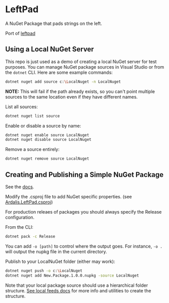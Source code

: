 # LeftPad

A NuGet Package that pads strings on the left.

Port of [leftpad](https://github.com/left-pad/left-pad/blob/master/index.js)

## Using a Local NuGet Server

This repo is just used as a demo of creating a local NuGet server for test purposes. You can manage NuGet package sources in Visual Studio or from the `dotnet` CLI. Here are some example commands:

```bash
dotnet nuget add source c:\LocalNuget -n LocalNuget
```

**NOTE:** This will fail if the path already exists, so you can't point multiple sources to the same location even if they have different names.

List all sources:

```bash
dotnet nuget list source
```

Enable or disable a source by name:

```bash
dotnet nuget enable source LocalNuget
dotnet nuget disable source LocalNuget
```

Remove a source entirely:

```bash
dotnet nuget remove source LocalNuget
```

## Creating and Publishing a Simple NuGet Package

See the [docs](https://learn.microsoft.com/en-us/nuget/quickstart/create-and-publish-a-package-using-the-dotnet-cli).

Modify the .csproj file to add NuGet specific properties. (see [Ardalis.LeftPad.csproj](Ardalis.LeftPad/Ardalis.LeftPad.csproj))

For production releaes of packages you should always specify the Release configuration.

From the CLI:

```bash
dotnet pack -c Release
```

You can add `-o [path]` to control where the output goes. For instance, `-o .` will output the nupkg file in the current directory.

Publish to your LocalNuGet folder (either may work):

```bash
dotnet nuget push -o c:\LocalNuget
dotnet nuget add New.Package.1.0.0.nupkg -source LocalNuget
```

Note that your local package source should use a hierarchical folder structure. [See local feeds docs](https://learn.microsoft.com/en-us/nuget/hosting-packages/local-feeds) for more info and utilities to create the structure.

